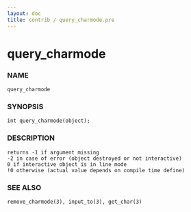 ```yaml
---
layout: doc
title: contrib / query_charmode.pre
---
```

# query_charmode

### NAME

    query_charmode

### SYNOPSIS

    int query_charmode(object);

### DESCRIPTION

    returns -1 if argument missing
    -2 in case of error (object destroyed or not interactive)
    0 if interactive object is in line mode
    !0 otherwise (actual value depends on compile time define)

### SEE ALSO

    remove_charmode(3), input_to(3), get_char(3)
